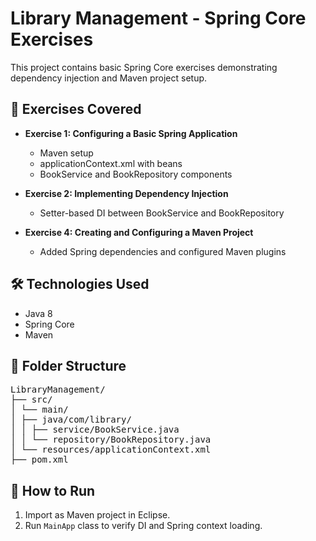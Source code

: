 # Library Management - Spring Core Exercises

This project contains basic Spring Core exercises demonstrating dependency injection and Maven project setup.

## 🚀 Exercises Covered

- **Exercise 1: Configuring a Basic Spring Application**
  - Maven setup
  - applicationContext.xml with beans
  - BookService and BookRepository components

- **Exercise 2: Implementing Dependency Injection**
  - Setter-based DI between BookService and BookRepository

- **Exercise 4: Creating and Configuring a Maven Project**
  - Added Spring dependencies and configured Maven plugins

## 🛠 Technologies Used

- Java 8
- Spring Core
- Maven

## 📂 Folder Structure
<pre>
LibraryManagement/
├── src/
│ └── main/
│ ├── java/com/library/
│ │ ├── service/BookService.java
│ │ └── repository/BookRepository.java
│ └── resources/applicationContext.xml
├── pom.xml
</pre>


## 📌 How to Run

1. Import as Maven project in Eclipse.
2. Run `MainApp` class to verify DI and Spring context loading.

